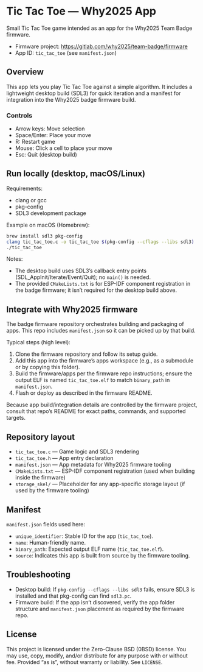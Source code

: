 # Tic Tac Toe — Why2025 App

Small Tic Tac Toe game intended as an app for the Why2025 Team Badge firmware.

- Firmware project: https://gitlab.com/why2025/team-badge/firmware
- App ID: `tic_tac_toe` (see `manifest.json`)

## Overview

This app lets you play Tic Tac Toe against a simple algorithm. It includes a lightweight desktop build (SDL3) for quick iteration and a manifest for integration into the Why2025 badge firmware build.

### Controls

- Arrow keys: Move selection
- Space/Enter: Place your move
- R: Restart game
- Mouse: Click a cell to place your move
- Esc: Quit (desktop build)

## Run locally (desktop, macOS/Linux)

Requirements:

- clang or gcc
- pkg-config
- SDL3 development package

Example on macOS (Homebrew):

```bash
brew install sdl3 pkg-config
clang tic_tac_toe.c -o tic_tac_toe $(pkg-config --cflags --libs sdl3)
./tic_tac_toe
```

Notes:

- The desktop build uses SDL3’s callback entry points (SDL_AppInit/Iterate/Event/Quit); no `main()` is needed.
- The provided `CMakeLists.txt` is for ESP-IDF component registration in the badge firmware; it isn’t required for the desktop build above.

## Integrate with Why2025 firmware

The badge firmware repository orchestrates building and packaging of apps. This repo includes `manifest.json` so it can be picked up by that build.

Typical steps (high level):

1. Clone the firmware repository and follow its setup guide.
2. Add this app into the firmware’s apps workspace (e.g., as a submodule or by copying this folder).
3. Build the firmware/apps per the firmware repo instructions; ensure the output ELF is named `tic_tac_toe.elf` to match `binary_path` in `manifest.json`.
4. Flash or deploy as described in the firmware README.

Because app build/integration details are controlled by the firmware project, consult that repo’s README for exact paths, commands, and supported targets.

## Repository layout

- `tic_tac_toe.c` — Game logic and SDL3 rendering
- `tic_tac_toe.h` — App entry declaration
- `manifest.json` — App metadata for Why2025 firmware tooling
- `CMakeLists.txt` — ESP-IDF component registration (used when building inside the firmware)
- `storage_skel/` — Placeholder for any app-specific storage layout (if used by the firmware tooling)

## Manifest

`manifest.json` fields used here:

- `unique_identifier`: Stable ID for the app (`tic_tac_toe`).
- `name`: Human-friendly name.
- `binary_path`: Expected output ELF name (`tic_tac_toe.elf`).
- `source`: Indicates this app is built from source by the firmware tooling.

## Troubleshooting

- Desktop build: If `pkg-config --cflags --libs sdl3` fails, ensure SDL3 is installed and that pkg-config can find `sdl3.pc`.
- Firmware build: If the app isn’t discovered, verify the app folder structure and `manifest.json` placement as required by the firmware repo.

## License

This project is licensed under the Zero-Clause BSD (0BSD) license. You may use, copy, modify, and/or distribute for any purpose with or without fee. Provided “as is”, without warranty or liability. See `LICENSE`.

